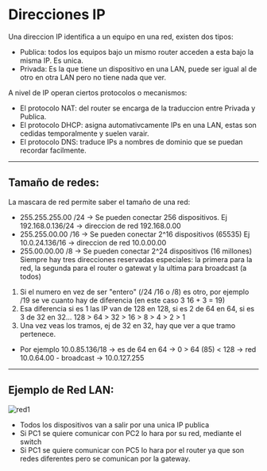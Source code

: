 # Direcciones IP

Una direccion IP identifica a un equipo en una red, existen dos tipos:
- Publica: todos los equipos bajo un mismo router acceden a esta bajo la misma IP. Es unica.
- Privada: Es la que tiene un dispositivo en una LAN, puede ser igual al de otro en otra LAN pero no tiene nada que ver.

A nivel de IP operan ciertos protocolos o mecanismos:
- El protocolo NAT: del router se encarga de la traduccion entre Privada y Publica.
- El protocolo DHCP: asigna automativcamente IPs en una LAN, estas son cedidas temporalmente y suelen varair. 
- El protocolo DNS: traduce IPs a nombres de dominio que se puedan recordar facilmente.

--------------------------------------
## Tamaño de redes:

La mascara de red permite saber el tamaño de una red:
- 255.255.255.00  /24 -> Se pueden conectar 256 dispositivos. Ej 192.168.0.136/24 -> direccion de red 192.168.0.00
- 255.255.00.00   /16 -> Se pueden conectar 2^16 dispositivos (65535) Ej 10.0.24.136/16 -> direccion de red 10.0.00.00
- 255.00.00.00    /8  -> Se pueden conectar 2^24 dispositivos (16 millones) 
Siempre hay tres direcciones reservadas especiales: la primera para la red, la segunda para el router o gatewat y la ultima para broadcast (a todos)

1. Si el numero en vez de ser "entero" (/24 /16 o /8) es otro, por ejemplo /19 se ve cuanto hay de diferencia (en este caso 3  16 + 3 = 19)
2. Esa diferencia si es 1 las IP van de 128 en 128, si es 2 de 64 en 64, si es 3 de 32 en 32...  128 > 64 > 32 > 16 > 8 > 4 > 2 > 1
3. Una vez veas los tramos, ej de 32 en 32, hay que ver a que tramo pertenece.
  * Por ejemplo 10.0.85.136/18 -> es de 64 en 64 -> 0  > 64 (85) < 128 -> red 10.0.64.00 - broadcast -> 10.0.127.255

--------------------------------------
## Ejemplo de Red LAN:

![red1](https://user-images.githubusercontent.com/96772264/226171431-80f87a21-2409-4cde-99f2-b2deaa8a21cc.png)

- Todos los dispositivos van a salir por una unica IP publica
- Si PC1 se quiere comunicar con PC2 lo hara por su red, mediante el switch
- Si PC1 se quiere comunicar con PC5 lo hara por el router ya que son redes diferentes pero se comunican por la gateway.

